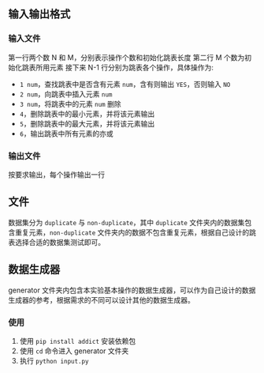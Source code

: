 ## 输入输出格式
### 输入文件
第一行两个数 N 和 M，分别表示操作个数和初始化跳表长度
第二行 M 个数为初始化跳表所用元素
接下来 N-1 行分别为跳表各个操作，具体操作为:
- `1 num`，查找跳表中是否含有元素 `num`，含有则输出 `YES`，否则输入 `NO`
- `2 num`，向跳表中插入元素 `num`
- `3 num`，将跳表中的元素 `num` 删除
- `4`，删除跳表中的最小元素，并将该元素输出
- `5`，删除跳表中的最大元素，并将该元素输出
- `6`，输出跳表中所有元素的亦或
### 输出文件
按要求输出，每个操作输出一行



## 文件

数据集分为 `duplicate` 与 `non-duplicate`，其中 `duplicate` 文件夹内的数据集包含重复元素，`non-duplicate` 文件夹内的数据不包含重复元素，根据自己设计的跳表选择合适的数据集测试即可。



## 数据生成器
generator 文件夹内包含本实验基本操作的数据生成器，可以作为自己设计的数据生成器的参考，根据需求的不同可以设计其他的数据生成器。
### 使用
1. 使用 `pip install addict` 安装依赖包
2. 使用 `cd` 命令进入 generator 文件夹
3. 执行 `python input.py`
